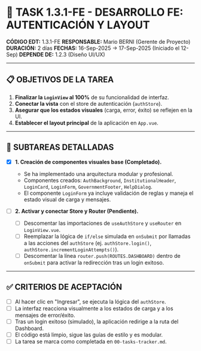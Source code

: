 # 🎨 TASK 1.3.1-FE - DESARROLLO FE: AUTENTICACIÓN Y LAYOUT

**CÓDIGO EDT:** 1.3.1-FE
**RESPONSABLE:** Mario BERNI (Gerente de Proyecto)
**DURACIÓN:** 2 días
**FECHAS:** 16-Sep-2025 → 17-Sep-2025 (Iniciado el 12-Sep)
**DEPENDE DE:** 1.2.3 (Diseño UI/UX)

---

## 📋 OBJETIVOS DE LA TAREA

1.  **Finalizar la `LoginView` al 100%** de su funcionalidad de interfaz.
2.  **Conectar la vista** con el store de autenticación (`authStore`).
3.  **Asegurar que los estados visuales** (carga, error, éxito) se reflejen en la UI.
4.  **Establecer el layout principal** de la aplicación en `App.vue`.

---

## 🚀 SUBTAREAS DETALLADAS

- [x] **1. Creación de componentes visuales base (Completado).**
  - Se ha implementado una arquitectura modular y profesional.
  - Componentes creados: `AuthBackground`, `InstitutionalHeader`, `LoginCard`, `LoginForm`, `GovernmentFooter`, `HelpDialog`.
  - El componente `LoginForm` ya incluye validación de reglas y maneja el estado visual de carga y mensajes.

- [ ] **2. Activar y conectar Store y Router (Pendiente).**
  - [ ] Descomentar las importaciones de `useAuthStore` y `useRouter` en `LoginView.vue`.
  - [ ] Reemplazar la lógica de `if/else` simulada en `onSubmit` por llamadas a las acciones del `authStore` (ej. `authStore.login()`, `authStore.incrementLoginAttempts()`).
  - [ ] Descomentar la línea `router.push(ROUTES.DASHBOARD)` dentro de `onSubmit` para activar la redirección tras un login exitoso.

---

## ✅ CRITERIOS DE ACEPTACIÓN

- [ ] Al hacer clic en "Ingresar", se ejecuta la lógica del `authStore`.
- [ ] La interfaz reacciona visualmente a los estados de carga y a los mensajes de error/éxito.
- [ ] Tras un login exitoso (simulado), la aplicación redirige a la ruta del Dashboard.
- [ ] El código está limpio, sigue las guías de estilo y es modular.
- [ ] La tarea se marca como completada en `00-tasks-tracker.md`.
